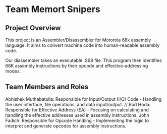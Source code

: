 # Team Memort Snipers

## Project Overview
This project is an Assembler/Disassembler for Motorola 68k assembly language. It aims to convert machine code into human-readable assembly code. 

Our diassembler takes an executable .S68 file. This program then identifies 68K assembly instructions by their opcode and effective-addressing modes. 

## Team Members and Roles
Abhishek Muthabatulla: Responsible for Input/Output (I/O) Code - Handling the user interface, file operations, and data input/output. //
Rod Hoda: Responsible for Effective Address (EA) - Focusing on calculating and handling the effective addresses used in assembly instructions.
John Fadich: Responsible for Opcode Handling - Implementing the logic to interpret and generate opcodes for assembly instructions.

